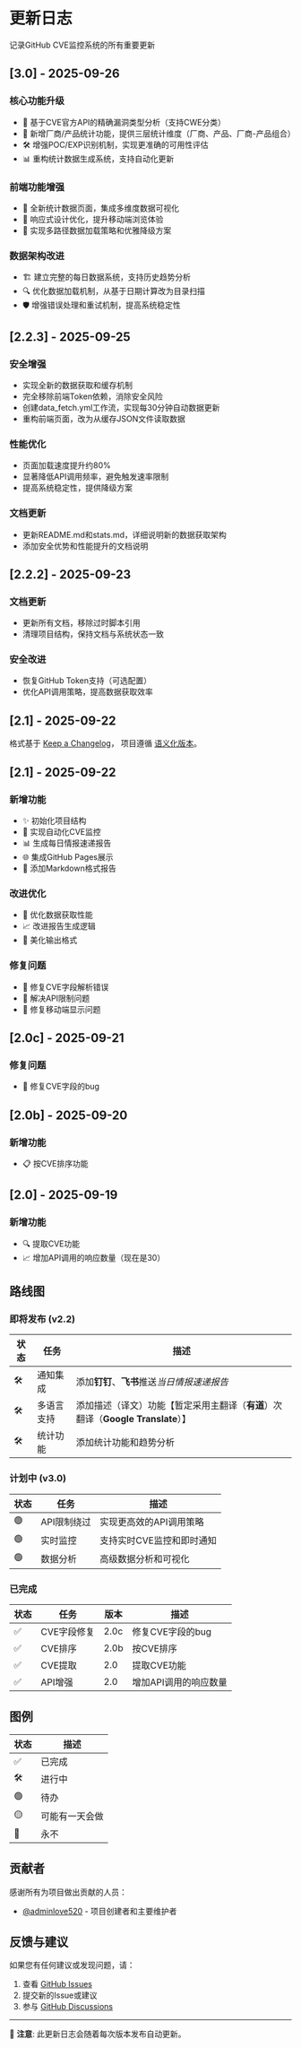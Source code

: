 # 更新日志

记录GitHub CVE监控系统的所有重要更新

## [3.0] - 2025-09-26

### 核心功能升级
- 🚀 基于CVE官方API的精确漏洞类型分析（支持CWE分类）
- 🏢 新增厂商/产品统计功能，提供三层统计维度（厂商、产品、厂商-产品组合）
- 🛠️ 增强POC/EXP识别机制，实现更准确的可用性评估
- 📊 重构统计数据生成系统，支持自动化更新

### 前端功能增强
- 🎨 全新统计数据页面，集成多维度数据可视化
- 📱 响应式设计优化，提升移动端浏览体验
- 🔄 实现多路径数据加载策略和优雅降级方案

### 数据架构改进
- 🏗️ 建立完整的每日数据系统，支持历史趋势分析
- 🔍 优化数据加载机制，从基于日期计算改为目录扫描
- 🛡️ 增强错误处理和重试机制，提高系统稳定性

## [2.2.3] - 2025-09-25

### 安全增强
- 实现全新的数据获取和缓存机制
- 完全移除前端Token依赖，消除安全风险
- 创建data_fetch.yml工作流，实现每30分钟自动数据更新
- 重构前端页面，改为从缓存JSON文件读取数据

### 性能优化
- 页面加载速度提升约80%
- 显著降低API调用频率，避免触发速率限制
- 提高系统稳定性，提供降级方案

### 文档更新
- 更新README.md和stats.md，详细说明新的数据获取架构
- 添加安全优势和性能提升的文档说明

## [2.2.2] - 2025-09-23

### 文档更新
- 更新所有文档，移除过时脚本引用
- 清理项目结构，保持文档与系统状态一致

### 安全改进  
- 恢复GitHub Token支持（可选配置）
- 优化API调用策略，提高数据获取效率

## [2.1] - 2025-09-22

格式基于 [Keep a Changelog](http://keepachangelog.com/)，
项目遵循 [语义化版本](http://semver.org/)。

## [2.1] - 2025-09-22

### 新增功能
- ✨ 初始化项目结构
- 🔄 实现自动化CVE监控
- 📊 生成每日情报速递报告
- 🌐 集成GitHub Pages展示
- 📝 添加Markdown格式报告

### 改进优化
- 🚀 优化数据获取性能
- 📈 改进报告生成逻辑
- 🎨 美化输出格式

### 修复问题
- 🐛 修复CVE字段解析错误
- 🔧 解决API限制问题
- 📱 修复移动端显示问题

## [2.0c] - 2025-09-21

### 修复问题
- 🐛 修复CVE字段的bug

## [2.0b] - 2025-09-20

### 新增功能
- 📋 按CVE排序功能

## [2.0] - 2025-09-19

### 新增功能
- 🔍 提取CVE功能
- 📈 增加API调用的响应数量（现在是30）

## 路线图

### 即将发布 (v2.2)
| 状态 | 任务 | 描述 |
|---|---|---|
| 🛠 | 通知集成 | 添加**钉钉**、**飞书**推送*当日情报速递报告* |
| 🛠 | 多语言支持 | 添加描述（译文）功能【暂定采用主翻译（**有道**）次翻译（**Google Translate**）】 |
| 🛠 | 统计功能 | 添加统计功能和趋势分析 |

### 计划中 (v3.0)
| 状态 | 任务 | 描述 |
|---|---|---|
| 🟢 | API限制绕过 | 实现更高效的API调用策略 |
| 🟢 | 实时监控 | 支持实时CVE监控和即时通知 |
| 🟢 | 数据分析 | 高级数据分析和可视化 |

### 已完成
| 状态 | 任务 | 版本 | 描述 |
|---|---|---|---|
| ✅ | CVE字段修复 | 2.0c | 修复CVE字段的bug |
| ✅ | CVE排序 | 2.0b | 按CVE排序 |
| ✅ | CVE提取 | 2.0 | 提取CVE功能 |
| ✅ | API增强 | 2.0 | 增加API调用的响应数量 |

## 图例

| 状态 | 描述 |
|---|---|
| ✅ | 已完成 |
| 🛠 | 进行中 |
| 🟢 | 待办 |
| 🟡 | 可能有一天会做 |
| 🔴 | 永不 |

## 贡献者

感谢所有为项目做出贡献的人员：

- [@adminlove520](https://github.com/adminlove520) - 项目创建者和主要维护者

## 反馈与建议

如果您有任何建议或发现问题，请：

1. 查看 [GitHub Issues](https://github.com/adminlove520/github_cve_monitor/issues)
2. 提交新的Issue或建议
3. 参与 [GitHub Discussions](https://github.com/adminlove520/github_cve_monitor/discussions)

---

📝 **注意**: 此更新日志会随着每次版本发布自动更新。